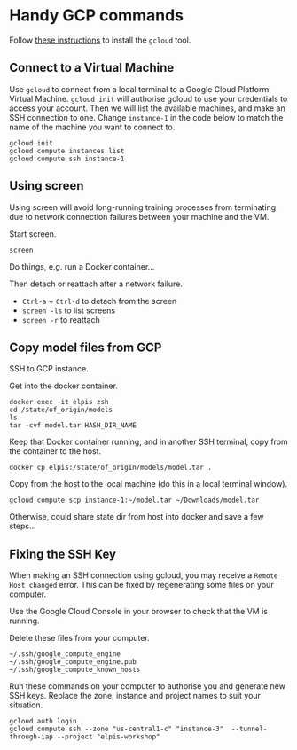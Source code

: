 # Handy GCP commands

Follow [these instructions](https://cloud.google.com/sdk/docs/install) to install the `gcloud` tool.


## Connect to a Virtual Machine

Use `gcloud` to connect from a local terminal to a Google Cloud Platform Virtual Machine. `gcloud init` will authorise gcloud to use your credentials to access your account. Then we will list the available machines, and make an SSH connection to one. Change `instance-1` in the code below to match the name of the machine you want to connect to.
```
gcloud init
gcloud compute instances list
gcloud compute ssh instance-1
```


## Using screen

Using screen will avoid long-running training processes from terminating due to network connection failures between your machine and the VM.

Start screen.
```
screen
```

Do things, e.g. run a Docker container...

Then detach or reattach after a network failure.  
* `Ctrl-a` + `Ctrl-d` to detach from the screen  
* `screen -ls` to list screens  
* `screen -r` to reattach  


## Copy model files from GCP

SSH to GCP instance.  

Get into the docker container.
```
docker exec -it elpis zsh
cd /state/of_origin/models
ls
tar -cvf model.tar HASH_DIR_NAME
```

Keep that Docker container running, and in another SSH terminal, copy from the container to the host.
```
docker cp elpis:/state/of_origin/models/model.tar .
```

Copy from the host to the local machine (do this in a local terminal window).
```
gcloud compute scp instance-1:~/model.tar ~/Downloads/model.tar
```

Otherwise, could share state dir from host into docker and save a few steps...


## Fixing the SSH Key

When making an SSH connection using gcloud, you may receive a `Remote Host changed` error. This can be fixed by regenerating some files on your computer.

Use the Google Cloud Console in your browser to check that the VM is running.

Delete these files from your computer.
```shell
~/.ssh/google_compute_engine
~/.ssh/google_compute_engine.pub
~/.ssh/google_compute_known_hosts
```

Run these commands on your computer to authorise you and generate new SSH keys. Replace the zone, instance and project names to suit your situation.
```shell
gcloud auth login
gcloud compute ssh --zone "us-central1-c" "instance-3"  --tunnel-through-iap --project "elpis-workshop"
``` 
